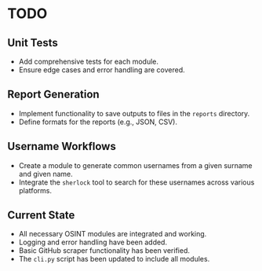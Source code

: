 # TODO

## Unit Tests
- Add comprehensive tests for each module.
- Ensure edge cases and error handling are covered.

## Report Generation
- Implement functionality to save outputs to files in the `reports` directory.
- Define formats for the reports (e.g., JSON, CSV).

## Username Workflows
- Create a module to generate common usernames from a given surname and given name.
- Integrate the `sherlock` tool to search for these usernames across various platforms.

## Current State
- All necessary OSINT modules are integrated and working.
- Logging and error handling have been added.
- Basic GitHub scraper functionality has been verified.
- The `cli.py` script has been updated to include all modules.

